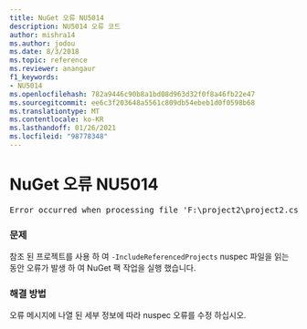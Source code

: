 ```yaml
---
title: NuGet 오류 NU5014
description: NU5014 오류 코드
author: mishra14
ms.author: jodou
ms.date: 8/3/2018
ms.topic: reference
ms.reviewer: anangaur
f1_keywords:
- NU5014
ms.openlocfilehash: 782a9446c90b8a1bd08d963d32f0f8a46fb22e47
ms.sourcegitcommit: ee6c3f203648a5561c809db54ebeb1d0f0598b68
ms.translationtype: MT
ms.contentlocale: ko-KR
ms.lasthandoff: 01/26/2021
ms.locfileid: "98778348"
---
```

# <a name="nuget-error-nu5014"></a>NuGet 오류 NU5014
<pre>Error occurred when processing file 'F:\project2\project2.csproj': The 'id' start tag on line 4 position 10 does not match the end tag of 'ids'. Line 4, position 20.</pre>

### <a name="issue"></a>문제

참조 된 프로젝트를 사용 하 여 `-IncludeReferencedProjects` nuspec 파일을 읽는 동안 오류가 발생 하 여 NuGet 팩 작업을 실행 했습니다.


### <a name="solution"></a>해결 방법

오류 메시지에 나열 된 세부 정보에 따라 nuspec 오류를 수정 하십시오.

